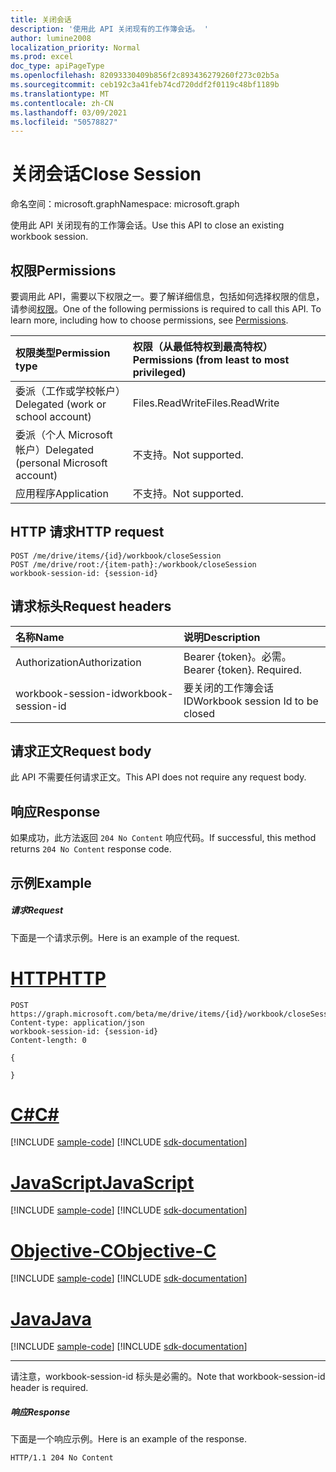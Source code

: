 ```yaml
---
title: 关闭会话
description: '使用此 API 关闭现有的工作簿会话。 '
author: lumine2008
localization_priority: Normal
ms.prod: excel
doc_type: apiPageType
ms.openlocfilehash: 82093330409b856f2c893436279260f273c02b5a
ms.sourcegitcommit: ceb192c3a41feb74cd720ddf2f0119c48bf1189b
ms.translationtype: MT
ms.contentlocale: zh-CN
ms.lasthandoff: 03/09/2021
ms.locfileid: "50578827"
---
```

# <a name="close-session"></a><span data-ttu-id="d0911-103">关闭会话</span><span class="sxs-lookup"><span data-stu-id="d0911-103">Close Session</span></span>

<span data-ttu-id="d0911-104">命名空间：microsoft.graph</span><span class="sxs-lookup"><span data-stu-id="d0911-104">Namespace: microsoft.graph</span></span>

<span data-ttu-id="d0911-105">使用此 API 关闭现有的工作簿会话。</span><span class="sxs-lookup"><span data-stu-id="d0911-105">Use this API to close an existing workbook session.</span></span> 

## <a name="permissions"></a><span data-ttu-id="d0911-106">权限</span><span class="sxs-lookup"><span data-stu-id="d0911-106">Permissions</span></span>
<span data-ttu-id="d0911-p101">要调用此 API，需要以下权限之一。要了解详细信息，包括如何选择权限的信息，请参阅[权限](/graph/permissions-reference)。</span><span class="sxs-lookup"><span data-stu-id="d0911-p101">One of the following permissions is required to call this API. To learn more, including how to choose permissions, see [Permissions](/graph/permissions-reference).</span></span>

|<span data-ttu-id="d0911-109">权限类型</span><span class="sxs-lookup"><span data-stu-id="d0911-109">Permission type</span></span>      | <span data-ttu-id="d0911-110">权限（从最低特权到最高特权）</span><span class="sxs-lookup"><span data-stu-id="d0911-110">Permissions (from least to most privileged)</span></span>              |
|:--------------------|:---------------------------------------------------------|
|<span data-ttu-id="d0911-111">委派（工作或学校帐户）</span><span class="sxs-lookup"><span data-stu-id="d0911-111">Delegated (work or school account)</span></span> | <span data-ttu-id="d0911-112">Files.ReadWrite</span><span class="sxs-lookup"><span data-stu-id="d0911-112">Files.ReadWrite</span></span>    |
|<span data-ttu-id="d0911-113">委派（个人 Microsoft 帐户）</span><span class="sxs-lookup"><span data-stu-id="d0911-113">Delegated (personal Microsoft account)</span></span> | <span data-ttu-id="d0911-114">不支持。</span><span class="sxs-lookup"><span data-stu-id="d0911-114">Not supported.</span></span>    |
|<span data-ttu-id="d0911-115">应用程序</span><span class="sxs-lookup"><span data-stu-id="d0911-115">Application</span></span> | <span data-ttu-id="d0911-116">不支持。</span><span class="sxs-lookup"><span data-stu-id="d0911-116">Not supported.</span></span> |

## <a name="http-request"></a><span data-ttu-id="d0911-117">HTTP 请求</span><span class="sxs-lookup"><span data-stu-id="d0911-117">HTTP request</span></span>
<!-- { "blockType": "ignored" } -->
```http
POST /me/drive/items/{id}/workbook/closeSession
POST /me/drive/root:/{item-path}:/workbook/closeSession
workbook-session-id: {session-id}
```
## <a name="request-headers"></a><span data-ttu-id="d0911-118">请求标头</span><span class="sxs-lookup"><span data-stu-id="d0911-118">Request headers</span></span>
| <span data-ttu-id="d0911-119">名称</span><span class="sxs-lookup"><span data-stu-id="d0911-119">Name</span></span>       | <span data-ttu-id="d0911-120">说明</span><span class="sxs-lookup"><span data-stu-id="d0911-120">Description</span></span>|
|:---------------|:----------|
| <span data-ttu-id="d0911-121">Authorization</span><span class="sxs-lookup"><span data-stu-id="d0911-121">Authorization</span></span>  | <span data-ttu-id="d0911-p102">Bearer {token}。必需。</span><span class="sxs-lookup"><span data-stu-id="d0911-p102">Bearer {token}. Required.</span></span> |
| <span data-ttu-id="d0911-124">workbook-session-id</span><span class="sxs-lookup"><span data-stu-id="d0911-124">workbook-session-id</span></span> | <span data-ttu-id="d0911-125">要关闭的工作簿会话 ID</span><span class="sxs-lookup"><span data-stu-id="d0911-125">Workbook session Id to be closed</span></span> |

## <a name="request-body"></a><span data-ttu-id="d0911-126">请求正文</span><span class="sxs-lookup"><span data-stu-id="d0911-126">Request body</span></span>
<span data-ttu-id="d0911-127">此 API 不需要任何请求正文。</span><span class="sxs-lookup"><span data-stu-id="d0911-127">This API does not require any request body.</span></span>

## <a name="response"></a><span data-ttu-id="d0911-128">响应</span><span class="sxs-lookup"><span data-stu-id="d0911-128">Response</span></span>

<span data-ttu-id="d0911-129">如果成功，此方法返回 `204 No Content` 响应代码。</span><span class="sxs-lookup"><span data-stu-id="d0911-129">If successful, this method returns `204 No Content` response code.</span></span>

## <a name="example"></a><span data-ttu-id="d0911-130">示例</span><span class="sxs-lookup"><span data-stu-id="d0911-130">Example</span></span>
##### <a name="request"></a><span data-ttu-id="d0911-131">请求</span><span class="sxs-lookup"><span data-stu-id="d0911-131">Request</span></span>
<span data-ttu-id="d0911-132">下面是一个请求示例。</span><span class="sxs-lookup"><span data-stu-id="d0911-132">Here is an example of the request.</span></span>

# <a name="http"></a>[<span data-ttu-id="d0911-133">HTTP</span><span class="sxs-lookup"><span data-stu-id="d0911-133">HTTP</span></span>](#tab/http)
<!-- {
  "blockType": "request",
  "name": "close_excel_session"
}-->
```http
POST https://graph.microsoft.com/beta/me/drive/items/{id}/workbook/closeSession
Content-type: application/json
workbook-session-id: {session-id}
Content-length: 0

{

}
```
# <a name="c"></a>[<span data-ttu-id="d0911-134">C#</span><span class="sxs-lookup"><span data-stu-id="d0911-134">C#</span></span>](#tab/csharp)
[!INCLUDE [sample-code](../includes/snippets/csharp/close-excel-session-csharp-snippets.md)]
[!INCLUDE [sdk-documentation](../includes/snippets/snippets-sdk-documentation-link.md)]

# <a name="javascript"></a>[<span data-ttu-id="d0911-135">JavaScript</span><span class="sxs-lookup"><span data-stu-id="d0911-135">JavaScript</span></span>](#tab/javascript)
[!INCLUDE [sample-code](../includes/snippets/javascript/close-excel-session-javascript-snippets.md)]
[!INCLUDE [sdk-documentation](../includes/snippets/snippets-sdk-documentation-link.md)]

# <a name="objective-c"></a>[<span data-ttu-id="d0911-136">Objective-C</span><span class="sxs-lookup"><span data-stu-id="d0911-136">Objective-C</span></span>](#tab/objc)
[!INCLUDE [sample-code](../includes/snippets/objc/close-excel-session-objc-snippets.md)]
[!INCLUDE [sdk-documentation](../includes/snippets/snippets-sdk-documentation-link.md)]

# <a name="java"></a>[<span data-ttu-id="d0911-137">Java</span><span class="sxs-lookup"><span data-stu-id="d0911-137">Java</span></span>](#tab/java)
[!INCLUDE [sample-code](../includes/snippets/java/close-excel-session-java-snippets.md)]
[!INCLUDE [sdk-documentation](../includes/snippets/snippets-sdk-documentation-link.md)]

---


<span data-ttu-id="d0911-138">请注意，workbook-session-id 标头是必需的。</span><span class="sxs-lookup"><span data-stu-id="d0911-138">Note that workbook-session-id header is required.</span></span> 


##### <a name="response"></a><span data-ttu-id="d0911-139">响应</span><span class="sxs-lookup"><span data-stu-id="d0911-139">Response</span></span>
<span data-ttu-id="d0911-140">下面是一个响应示例。</span><span class="sxs-lookup"><span data-stu-id="d0911-140">Here is an example of the response.</span></span> 

<!-- {
  "blockType": "response",
  "truncated": true
} -->
```http
HTTP/1.1 204 No Content
```
<!-- uuid: 8fcb5dbc-d5aa-4681-8e31-b001d5168d79 
2015-10-25 14:57:30 UTC -->
<!-- {
  "type": "#page.annotation",
  "description": "Example",
  "keywords": "",
  "section": "documentation",
  "tocPath": "",
  "suppressions": [
  ]
}-->


